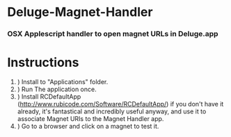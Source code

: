 # Deluge-Magnet-Handler
### OSX Applescript handler to open magnet URLs in Deluge.app

# Instructions
1. ) Install to "Applications" folder.
2. ) Run The application once.
3. ) Install RCDefaultApp (http://www.rubicode.com/Software/RCDefaultApp/) if you don't have it already, it's fantastical and incredibly useful anyway, and use it to associate Magnet URIs to the Magnet Handler app.
4. ) Go to a browser and click on a magnet to test it.